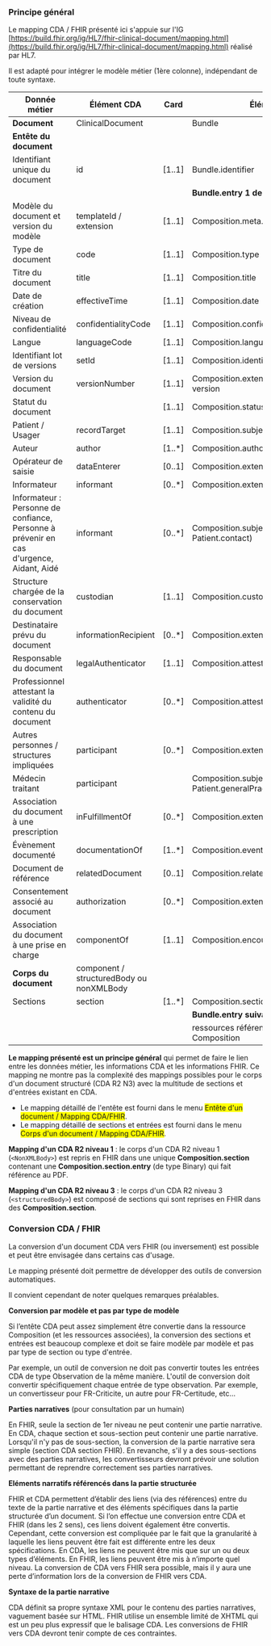 ### Principe général

Le mapping CDA / FHIR présenté ici s'appuie sur l'IG [https://build.fhir.org/ig/HL7/fhir-clinical-document/mapping.html](https://build.fhir.org/ig/HL7/fhir-clinical-document/mapping.html) réalisé par HL7.

Il est adapté pour intégrer le modèle métier (1ère colonne), indépendant de toute syntaxe.

| Donnée métier | Élément CDA | Card | Élément FHIR | Card |
|--------------|------------|------|--------------|------|
| **Document** | ClinicalDocument | | Bundle | |
| **Entête du document** | | | | |
| Identifiant unique du document | id | [1..1] | Bundle.identifier | [1..1] |
| | | | **Bundle.entry 1 de type Composition** | [1..1] |
| Modèle du document et version du modèle | templateId / extension | [1..1] | Composition.meta.profile | [1..1] |
| Type de document | code | [1..1] | Composition.type | [1..1] |
| Titre du document | title | [1..1] | Composition.title | [1..1] |
| Date de création | effectiveTime | [1..1] | Composition.date | [1..1] |
| Niveau de confidentialité | confidentialityCode | [1..1] | Composition.confidentiality | [0..1] |
| Langue | languageCode | [1..1] | Composition.language | [0..1] |
| Identifiant lot de versions | setId | [1..1] | Composition.identifier | [0..1] |
| Version du document | versionNumber | [1..1] | Composition.extension:R5-Composition-version | [0..1] |
| Statut du document | | [1..1] | Composition.status | [1..1] |
| Patient / Usager | recordTarget | [1..1] | Composition.subject | [0..1] |
| Auteur | author | [1..*] | Composition.author | |
| Opérateur de saisie | dataEnterer | [0..1] | Composition.extension:data-enterer | |
| Informateur | informant | [0..*] | Composition.extension:informant | |
| Informateur : Personne de confiance, Personne à prévenir en cas d'urgence, Aidant, Aidé | informant | [0..*] | Composition.subject (ressource Patient / Patient.contact) | |
| Structure chargée de la conservation du document | custodian | [1..1] | Composition.custodian | |
| Destinataire prévu du document | informationRecipient | [0..*] | Composition.extension:informationRecipient | [0..*] |
| Responsable du document | legalAuthenticator | [1..1] | Composition.attester | [0..*] |
| Professionnel attestant la validité du contenu du document | authenticator | [0..*] | Composition.attester | [0..*] |
| Autres personnes / structures impliquées | participant | [0..*] | Composition.extension:participant | [0..*] |
| Médecin traitant | participant | | Composition.subject (ressource Patient / Patient.generalPractitioner) | [0..*] |
| Association du document à une prescription | inFulfillmentOf | [0..*] | Composition.extension:order | [0..*] |
| Évènement documenté | documentationOf | [1..*] | Composition.event | [0..*] |
| Document de référence | relatedDocument | [0..1] | Composition.relatesTo | [0..*] |
| Consentement associé au document | authorization | [0..*] | Composition.extension:consent | |
| Association du document à une prise en charge | componentOf | [1..1] | Composition.encounter | [0..1] |
| **Corps du document** | component / structuredBody ou nonXMLBody | | | |
| Sections | section | [1..*] | Composition.section | [1..*] |
| | | | **Bundle.entry suivantes** | [0..*] |
| | | | ressources référencées dans la Composition | [0..*] |

**Le mapping présenté est un principe général** qui permet de faire le lien entre les données métier, les informations CDA et les informations FHIR. Ce mapping ne montre pas la complexité des mappings possibles pour le corps d'un document structuré (CDA R2 N3) avec la multitude de sections et d'entrées existant en CDA.
* Le mapping détaillé de l'entête est fourni dans le menu <span style="background-color:yellow">Entête d'un document / Mapping CDA/FHIR</span>.
* Le mapping détaillé de sections et entrées est fourni dans le menu <span style="background-color:yellow">Corps d'un document / Mapping CDA/FHIR</span>.

**Mapping d'un CDA R2 niveau 1** : le corps d'un CDA R2 niveau 1 (`<NonXMLBody>`) est repris en FHIR dans une unique **Composition.section** contenant une **Composition.section.entry** (de type Binary) qui fait référence au PDF.

**Mapping d'un CDA R2 niveau 3** : le corps d'un CDA R2 niveau 3 (`<structuredBody>`) est composé de sections qui sont reprises en FHIR dans des **Composition.section**.

### Conversion CDA / FHIR
La conversion d'un document CDA vers FHIR (ou inversement) est possible et peut être envisagée dans certains cas d'usage.

Le mapping présenté doit permettre de développer des outils de conversion automatiques.

Il convient cependant de noter quelques remarques préalables.

**Conversion par modèle et pas par type de modèle**

Si l’entête CDA peut assez simplement être convertie dans la ressource Composition (et les ressources associées), la conversion des sections et entrées est beaucoup complexe et doit se faire modèle par modèle et pas par type de section ou type d'entrée.

Par exemple, un outil de conversion ne doit pas convertir toutes les entrées CDA de type Observation de la même manière. L'outil de conversion doit convertir spécifiquement chaque entrée de type observation. Par exemple, un convertisseur pour FR-Criticite, un autre pour FR-Certitude, etc…

**Parties narratives** (pour consultation par un humain) 

En FHIR, seule la section de 1er niveau ne peut contenir une partie narrative. En CDA, chaque section et sous-section peut contenir une partie narrative. Lorsqu'il n'y pas de sous-section, la conversion de la partie narrative sera simple (section CDA section FHIR). En revanche, s'il y a des sous-sections avec des parties narratives, les convertisseurs devront prévoir une solution permettant de reprendre correctement ses parties narratives.

**Eléments narratifs référencés dans la partie structurée**

FHIR et CDA permettent d’établir des liens (via des références) entre du texte de la partie narrative et des éléments spécifiques dans la partie structurée d’un document. Si l’on effectue une conversion entre CDA et FHIR (dans les 2 sens), ces liens doivent également être convertis. Cependant, cette conversion est compliquée par le fait que la granularité à laquelle les liens peuvent être fait est différente entre les deux spécifications. En CDA, les liens ne peuvent être mis que sur un ou deux types d’éléments. En FHIR, les liens peuvent être mis à n’importe quel niveau. La conversion de CDA vers FHIR sera possible, mais il y aura une perte d’information lors de la conversion de FHIR vers CDA.

**Syntaxe de la partie narrative**

CDA définit sa propre syntaxe XML pour le contenu des parties narratives, vaguement basée sur HTML. FHIR utilise un ensemble limité de XHTML qui est un peu plus expressif que le balisage CDA. Les conversions de FHIR vers CDA devront tenir compte de ces contraintes.